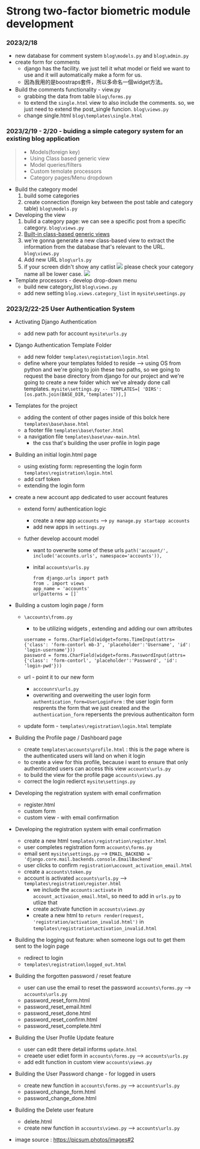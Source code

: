 # Strong two-factor biometric module development

### 2023/2/18 
* new database for comment system `blog\models.py` and `blog\admin.py`
* create form for comments
    * django has the facility. we just tell it what model or field we want to use and it will automatically make a form for us.
    * 因為我用的是boostraps套件，所以多命名一個widget方法。
* Build the comments functionality - view.py　
    * grabbing the data from table `blog\forms.py`
    * to extend the `single.html` view to also include the comments. so, we just need to extend the post_single funcion. `blog\views.py`
    * change single.html `blog\templates\single.html`

### 2023/2/19 - 2/20 - buiding a simple category system for an existing blog application
> * Models(foreign key)
> * Using Class based generic view
> * Model queries/filters
> * Custom temolate processors
> * Category pages/Menu dropdown

* Build the category model
    1. build some categories
    2. create connection (foreign key between the post table and category table) `blog\models.py`
* Developing the view
    1. bulid a category page: we can see a specific post from a specific category. `blog\views.py`
    2. [Built-in class-based generic views](https://docs.djangoproject.com/en/4.1/topics/class-based-views/generic-display/) 
    3. we're gonna generate a new class-based view to extract the information from the database that's relevant to the URL. `blog\views.py`
    4. Add new URL `blog\urls.py`
    5. if your screen didn't show any catlist
    ![](https://i.imgur.com/7J7dlrT.png)
    please check your category name all be lower case.
    ![](https://i.imgur.com/lJfQAEY.png)
* Template processors - develop drop-down menu
    * build new category_list `blog\views.py`
    * add new setting `blog.views.category_list` in `mysite\seetings.py`

### 2023/2/22-25 User Authentication System
* Activating Django Authentication
    * add new path for account `mysite\urls.py`
* Django Authentication Template Folder
    * add new folder `templates\registation\login.html`
    * define where your templates folded to reside --> using OS from python and we're going to join these two paths, so we going to request the base directory from django for our project and we're going to create a new folder which we've already done call templates. `mysite\settings.py -- TEMPLATES=[
    'DIRS': [os.path.join(BASE_DIR,'templates')],]`

* Templates for the project 
    * adding the content of other pages inside of this bolck here `templates\base\base.html`
    * a footer file `templates\base\footer.html`
    * a navigation file `templates\base\nav-main.html`
        * the css that's building the user profile in login page

* Building an initial login.html page
    * using existing form: representing the login form `templates\registration\login.html` 
    * add csrf token
    * extending the login form

* create a new account app dedicated to user account features 
    * extend form/ authentication logic
        * create a new app `accounts` --> `py manage.py startapp accounts` 
        * add new apps in `settings.py`
        
    * futher develop account model
        * want to overwrite some of these urls `path('account/', include('accounts.urls', namespace='accounts')),`
        * inital `accounts\urls.py`
        
            ```
            from django.urls import path
            from . import views
            app_name = 'accounts'
            urlpatterns = []`
           ```
* Building a custom login page / form
    * `\accounts\froms.py`
        * to be utilizing widgets , extending and adding our own attributes
        
        ```
        username = forms.CharField(widget=forms.TimeInput(attrs={'class': 'form-contorl mb-3', 'placeholder':'Username', 'id': 'login-username'}))
        password = forms.CharField(widget=forms.PasswordInput(attrs={'class': 'form-contorl', 'placeholder':'Password', 'id': 'login-pwd'}))
        ```
    * url - point it to our new form
        * `acccounrs\urls.py`
        * overwriting and overweiting the user login form `authentication_form=UserLoginForm` : the user login form resprents the form that we just created and the `authentication_form` repersents the previous authenticaiton form
    * update form - `templates\registration\login.html` template

* Building the Profile page / Dashboard page
    * create `templates\accounts\profile.html` : this is the page where is the authenticated users will land on when it login 
    * to create a view for this profile, because i want to ensure that only authenticated users can access this view  `accounts\urls.py` 
    * to build the view for the profile page `accounts\views.py`
    * correct the login redierct `mysite\settings.py`
* Developing the registration system with email confirmation
    * register.html
    * custom form
    * custom view - with email confirmation
* Developing the registration system with email confirmation
    * create a new html `templates\registration\register.html`
    * user completes registration form `accounts\forms.py`
    * email sent `mysite\settings.py` --> `EMAIL_BACKEND = 'django.core.mail.backends.console.EmailBackend'`
    * user clicks to confirm `registration\account_activation_email.html`
    * create a `accounts\token.py`
    * account is activated `accounts\urls.py` --> `templates\registration\register.html`
        * we include the `accounts:activate` in `account_activaion_email.html`, so need to add in `urls.py` to utlize that 
        * create activate function in `accounts\views.py`
        * create a new html to `return render(request, 'registration/activation_invalid.html')` in `templates\registration\activation_invalid.html`
    
* Building the logging out feature: when someone logs out to get them sent to the login page
    * redirect to login
    * `templates\registration\logged_out.html`
* Building the forgotten password  / reset feature
    * user can use the email to reset the password `accounts\forms.py` --> `accounts\urls.py`
    * password_reset_form.html
    * password_reset_email.html
    * password_reset_done.html
    * password_reset_confirm.html
    * password_reset_complete.html
*  Building the User Profile Update feature
    * user can edit there detail informs `update.html`
    *  creaete user ediet form in `accounts\forms.py` --> `accounts\urls.py`
    *  add edit function in custom view `accounts\views.py`
*  Building the User Password change - for logged in users
    *  create new function in `accounts\forms.py` --> `accounts\urls.py`
    *  password_change_form.html
    *  password_change_done.html
*  Building the Delete user feature
    *  delete.html
    *  create new function in `accounts\views.py` --> `accounts\urls.py`
* image source : https://picsum.photos/images#2  
 
